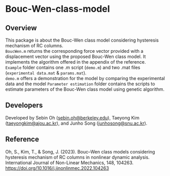 # Bouc-Wen-class-model

## Overview
This package is about the Bouc-Wen class model considering hysteresis mechanism of RC columns.<br/>
`BoucWen.m` returns the corresponding force vector provided with a displacement vector using the proposed Bouc-Wen class model. It implements the algorithm offered in the appendix of the reference.<br/>
`Example` folder contains one .m script (`demo.m`) and two .mat files (`experimental data.mat` & `params.mat`).<br/>
`demo.m` offers a demonstration for the model by comparing the experimental data and the model
`Parameter estimation` folder contains the scripts to estimate parameters of the Bouc-Wen class model using genetic algorithm.

## Developers
Developed by Sebin Oh (sebin.oh@berkeley.edu), Taeyong Kim (taeyongkim@ajou.ac.kr), and Junho Song (junhosong@snu.ac.kr).

## Reference
Oh, S., Kim, T., & Song, J. (2023). Bouc–Wen class models considering hysteresis mechanism of RC columns in nonlinear dynamic analysis. International Journal of Non-Linear Mechanics, 148, 104263.<br/>
https://doi.org/10.1016/j.ijnonlinmec.2022.104263
